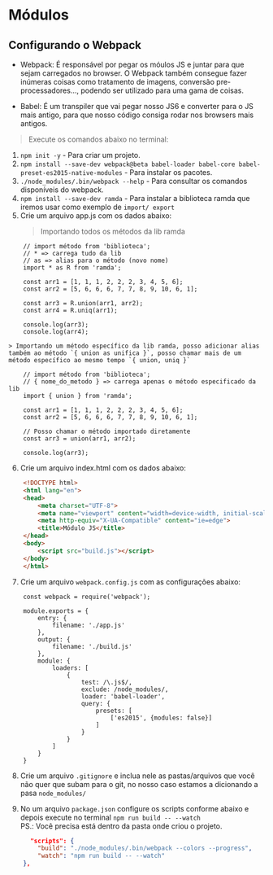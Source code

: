 # Módulos

## Configurando o Webpack

- Webpack: É responsável por pegar os móulos JS e juntar para que sejam carregados no browser. O Webpack também consegue fazer inúmeras coisas como tratamento de imagens, conversão pre-processadores..., podendo ser utilizado para uma gama de coisas.

- Babel: É um transpiler que vai pegar nosso JS6 e converter para o JS mais antigo, para que nosso código consiga rodar nos browsers mais antigos.

>  Execute os comandos abaixo no terminal:

1. `npm init -y` - Para criar um projeto.
2. `npm install --save-dev webpack@beta babel-loader babel-core babel-preset-es2015-native-modules` - Para instalar os pacotes.
3. `./node_modules/.bin/webpack --help` - Para consultar os comandos disponíveis do webpack.
4. `npm install --save-dev ramda` - Para instalar a biblioteca ramda que iremos usar como exemplo de `import/ export` 
5. Crie um arquivo app.js com os dados abaixo:
    > Importando todos os métodos da lib ramda
```JS
    // import método from 'biblioteca';
    // * => carrega tudo da lib
    // as => alias para o método (novo nome)
    import * as R from 'ramda';

    const arr1 = [1, 1, 1, 2, 2, 2, 3, 4, 5, 6];
    const arr2 = [5, 6, 6, 6, 7, 7, 8, 9, 10, 6, 1];

    const arr3 = R.union(arr1, arr2);
    const arr4 = R.uniq(arr1);

    console.log(arr3);
    console.log(arr4);
```
    > Importando um método específico da lib ramda, posso adicionar alias também ao método `{ union as unifica }`, posso chamar mais de um método específico ao mesmo tempo `{ union, uniq }`
```JS
    // import método from 'biblioteca';
    // { nome_do_metodo } => carrega apenas o método especificado da lib
    import { union } from 'ramda';

    const arr1 = [1, 1, 1, 2, 2, 2, 3, 4, 5, 6];
    const arr2 = [5, 6, 6, 6, 7, 7, 8, 9, 10, 6, 1];

    // Posso chamar o método importado diretamente
    const arr3 = union(arr1, arr2);

    console.log(arr3);
```

6. Crie um arquivo index.html com os dados abaixo:

```HTML
    <!DOCTYPE html>
    <html lang="en">
    <head>
        <meta charset="UTF-8">
        <meta name="viewport" content="width=device-width, initial-scale=1.0">
        <meta http-equiv="X-UA-Compatible" content="ie=edge">
        <title>Módulo JS</title>
    </head>
    <body>
        <script src="build.js"></script>
    </body>
    </html>
```

7. Crie um arquivo `webpack.config.js` com as configurações abaixo:

```JS
    const webpack = require('webpack');

    module.exports = {
        entry: {
            filename: './app.js'
        },
        output: {
            filename: './build.js'
        },
        module: {
            loaders: [
                {
                    test: /\.js$/,
                    exclude: /node_modules/,
                    loader: 'babel-loader',
                    query: {
                        presets: [
                            ['es2015', {modules: false}]
                        ]
                    }
                }
            ]
        }
    }
```
8. Crie um arquivo `.gitignore` e inclua nele as pastas/arquivos que você não quer que subam para o git, no nosso caso estamos a dicionando a pasa `node_modules/`

9. No um arquivo `package.json` configure os scripts conforme abaixo e depois execute no terminal `npm run build -- --watch` </br>
PS.: Você precisa está dentro da pasta onde criou o projeto.

```JSON
      "scripts": {
        "build": "./node_modules/.bin/webpack --colors --progress",
        "watch": "npm run build -- --watch"
    },
```
